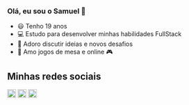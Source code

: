 ### Olá, eu sou o Samuel 👋

- :smiley: Tenho 19 anos
- :computer: Estudo para desenvolver minhas habilidades FullStack
- :paperclip: Adoro discutir ideias e novos desafios
- :game_die: Amo jogos de mesa e online :video_game:


## Minhas redes sociais
<p>

<a href="https://linkedin.com/in/samfir31" target="blank"><img align="center" src="https://cdn.jsdelivr.net/npm/simple-icons@3.0.1/icons/linkedin.svg" alt="guihdev" height="20" width="20" /></a>
<a href="https://www.youtube.com/channel/UCyo73TBnks2nqy-0wACNVMQ" target="blank"><img align="center" src="https://cdn.jsdelivr.net/npm/simple-icons@v3/icons/youtube.svg" alt="guihdev" height="20" width="20" /></a>
<a href="https://twitch.tv/samfir31" target="blank"><img align="center" src="https://cdn.jsdelivr.net/npm/simple-icons@3.0.1/icons/twitch.svg" alt="gitlherme" height="20" width="20" /></a>
</p>
